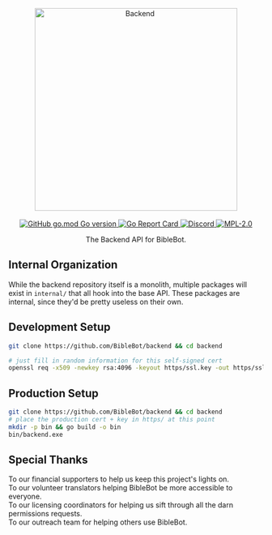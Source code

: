 <p align="center">
    <a alt="Backend" href="https://biblebot.xyz">
        <img alt="Backend" width="400px" src="https://i.imgur.com/JVBY24z.png">
    </a>
    <br>
    <br>
    <a href="https://github.com/BibleBot/backend/blob/master/go.mod">
        <img alt="GitHub go.mod Go version" src="https://img.shields.io/github/go-mod/go-version/BibleBot/backend?label=go">
    </a>
    <a alt="Go Report Card" href="https://goreportcard.com/report/github.com/BibleBot/backend">
        <img alt="Go Report Card" src="https://goreportcard.com/badge/github.com/biblebot/backend">
    </a>
    <a alt="Discord" href="https://discord.gg/H7ZyHqE">
        <img alt="Discord" src="https://img.shields.io/discord/362503610006765568?label=discord">
    </a>
    <a href="https://github.com/BibleBot/backend/blob/master/LICENSE.txt">
        <img alt="MPL-2.0" src="https://img.shields.io/github/license/BibleBot/backend">
    </a>
</p>
<p align="center">
    The Backend API for BibleBot.
</p>

## Internal Organization

While the backend repository itself is a monolith, multiple packages will exist in `internal/` that all hook into the base API. These packages are internal, since they'd be pretty useless on their own.

## Development Setup
```bash
git clone https://github.com/BibleBot/backend && cd backend

# just fill in random information for this self-signed cert
openssl req -x509 -newkey rsa:4096 -keyout https/ssl.key -out https/ssl.cert -days 365 -nodes -sha256
```

## Production Setup
```bash
git clone https://github.com/BibleBot/backend && cd backend
# place the production cert + key in https/ at this point
mkdir -p bin && go build -o bin
bin/backend.exe
```

## Special Thanks

To our financial supporters to help us keep this project's lights on.  
To our volunteer translators helping BibleBot be more accessible to everyone.  
To our licensing coordinators for helping us sift through all the darn permissions requests.  
To our outreach team for helping others use BibleBot.